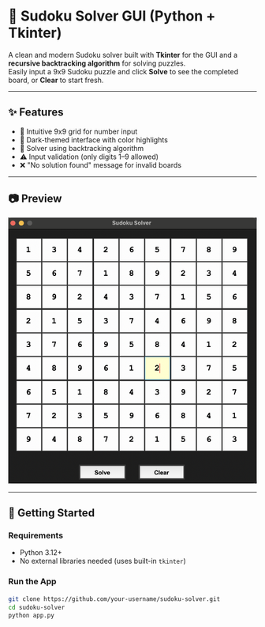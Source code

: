# 🧩 Sudoku Solver GUI (Python + Tkinter)

A clean and modern Sudoku solver built with **Tkinter** for the GUI and a **recursive backtracking algorithm** for solving puzzles.  
Easily input a 9x9 Sudoku puzzle and click **Solve** to see the completed board, or **Clear** to start fresh.

---

## ✨ Features

- 🔢 Intuitive 9x9 grid for number input
- 🎨 Dark-themed interface with color highlights
- 🧠 Solver using backtracking algorithm
- ⚠️ Input validation (only digits 1–9 allowed)
- ❌ "No solution found" message for invalid boards

---

## 📷 Preview

<img src="screenshot.png" alt="Sudoku Solver Screenshot" width="600"/>

---

## 🚀 Getting Started

### Requirements

- Python 3.12+
- No external libraries needed (uses built-in `tkinter`)

### Run the App

```bash
git clone https://github.com/your-username/sudoku-solver.git
cd sudoku-solver
python app.py
```
